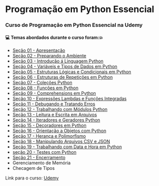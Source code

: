# Programação em Python Essencial
### Curso de Programação em Python Essencial na Udemy
#### :computer: Temas abordados durante o curso foram::boom:
- [Seção 01 - Apresentação](https://github.com/romulovieira777/Programacao_em_Python_Essencial/tree/master/Se%C3%A7%C3%A3o%2001%20-%20Apresenta%C3%A7%C3%A3o)
- [Seção 02 - Preparando o Ambiente](https://github.com/romulovieira777/Programacao_em_Python_Essencial/tree/master/Se%C3%A7%C3%A3o%2002%20-%20Preparando%20o%20Ambiente)
- [Seção 03 - Introdução á Linguagem Python](https://github.com/romulovieira777/Programacao_em_Python_Essencial/tree/master/Se%C3%A7%C3%A3o%2003%20-%20Introdu%C3%A7%C3%A3o%20%C3%A1%20Linguagem%20Python)
- [Seção 04 - Variáveis e Tipos de Dados em Python](https://github.com/romulovieira777/Programacao_em_Python_Essencial/tree/master/Se%C3%A7%C3%A3o%2004%20-%20Vari%C3%A1veis%20e%20Tipos%20de%20Dados%20em%20Python)
- [Seção 05 - Estruturas Lógicas e Condicionais em Python](https://github.com/romulovieira777/Programacao_em_Python_Essencial/tree/master/Se%C3%A7%C3%A3o%2005%20-%20Estruturas%20L%C3%B3gicas%20e%20Condicionais%20em%20Python)
- [Seção 06 - Estruturas de Repetições em Python](https://github.com/romulovieira777/Programacao_em_Python_Essencial/tree/master/Se%C3%A7%C3%A3o%2006%20-%20Estruturas%20de%20Repeti%C3%A7%C3%A3o%20em%20Python)
- [Seção 07 - Coleções Python](https://github.com/romulovieira777/Programacao_em_Python_Essencial/tree/master/Se%C3%A7%C3%A3o%2007%20-%20Cole%C3%A7%C3%B5es%20Python)
- [Seção 08 - Funções em Python](https://github.com/romulovieira777/Programacao_em_Python_Essencial/tree/master/Se%C3%A7%C3%A3o%2008%20-%20Fun%C3%A7%C3%B5es%20em%20Python)
- [Seção 09 - Comprehensions em Python](https://github.com/romulovieira777/Programacao_em_Python_Essencial/tree/master/Se%C3%A7%C3%A3o%2009%20-%20Comprehensions%20em%20Python)
- [Seção 10 - Expressões Lambdas e Funções Integradas](https://github.com/romulovieira777/Programacao_em_Python_Essencial/tree/master/Se%C3%A7%C3%A3o%2010%20-%20Epress%C3%B5es%20Lambdas%20e%20Fun%C3%A7%C3%B5es%20Integradas)
- [Seção 11 - Debugando e Tratando Erros](https://github.com/romulovieira777/Programacao_em_Python_Essencial/tree/master/Se%C3%A7%C3%A3o%2011%20-%20Debugando%20e%20Tratando%20Erros)
- [Seção 12 - Trabalhando com Módulos Python](https://github.com/romulovieira777/Programacao_em_Python_Essencial/tree/master/Se%C3%A7%C3%A3o%2012%20-%20Trabalhando%20com%20M%C3%B3dulos%20Python)
- [Seção 13 - Leitura e Escrita em Arquivos](https://github.com/romulovieira777/Programacao_em_Python_Essencial/tree/master/Se%C3%A7%C3%A3o%2013%20-%20Leitura%20e%20Escrita%20em%20Arquivos)
- [Seção 14 - Iteradores e Geradores Python](https://github.com/romulovieira777/Programacao_em_Python_Essencial/tree/master/Se%C3%A7%C3%A3o%2014%20-%20Iteradores%20e%20Geradores%20Python)
- [Seção 15 - Decoradores em Python](https://github.com/romulovieira777/Programacao_em_Python_Essencial/tree/master/Se%C3%A7%C3%A3o%2015%20-%20Decoradores%20em%20Python)
- [Seção 16 - Orientação a Objetos com Python](https://github.com/romulovieira777/Programacao_em_Python_Essencial/tree/master/Se%C3%A7%C3%A3o%2016%20-%20Orienta%C3%A7%C3%A3o%20a%20Objetos%20com%20Python)
- [Seção 17 - Herança e Polimorfismo](https://github.com/romulovieira777/Programacao_em_Python_Essencial/tree/master/Se%C3%A7%C3%A3o%2017%20-%20Heran%C3%A7a%20e%20Polimorfismo)
- [Seção 18 - Manipulando Arquivos CSV e JSON](https://github.com/romulovieira777/Programacao_em_Python_Essencial/tree/master/Se%C3%A7%C3%A3o%2018%20-%20Manipulando%20Arquivos%20CSV%20e%20JSON)
- [Seção 19 - Trabalhando com Data e Hora em Python](https://github.com/romulovieira777/Programacao_em_Python_Essencial/tree/master/Se%C3%A7%C3%A3o%2019%20-%20Trabalhando%20com%20Data%20e%20Hora%20em%20Python)
- [seção 20 - Testes com Python](https://github.com/romulovieira777/Programacao_em_Python_Essencial/tree/master/se%C3%A7%C3%A3o%2020%20-%20Testes%20com%20Python)
- [Seção 21 - Encerramento](https://github.com/romulovieira777/Programacao_em_Python_Essencial/tree/master/Se%C3%A7%C3%A3o%2021%20-%20Encerramento)
- Gerenciamento de Memória
- Checagem de Tipos

Link para o curso: [Udemy](https://www.udemy.com/course/curso-de-programacao-em-python-do-basico-ao-avancado/)
